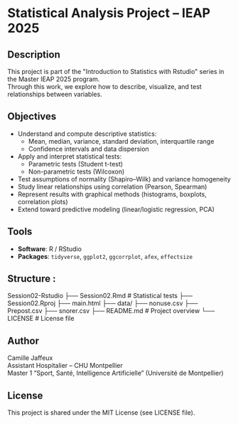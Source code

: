 # Statistical Analysis Project – IEAP 2025

## Description
This project is part of the "Introduction to Statistics with Rstudio" series in the Master IEAP 2025 program.  
Through this work, we explore how to describe, visualize, and test relationships between variables.

## Objectives
- Understand and compute descriptive statistics:
  - Mean, median, variance, standard deviation, interquartile range
  - Confidence intervals and data dispersion
- Apply and interpret statistical tests:
  - Parametric tests (Student t-test)
  - Non-parametric tests (Wilcoxon)
- Test assumptions of normality (Shapiro–Wilk) and variance homogeneity
- Study linear relationships using correlation (Pearson, Spearman)
- Represent results with graphical methods (histograms, boxplots, correlation plots)
- Extend toward predictive modeling (linear/logistic regression, PCA)

## Tools
- **Software**: R / RStudio  
- **Packages**: `tidyverse`, `ggplot2`, `ggcorrplot`, `afex`, `effectsize`

## Structure :
Session02-Rstudio
├── Session02.Rmd # Statistical tests
├── Session02.Rproj
├── main.html
├── data/ 
     ├── nonuse.csv
     ├── Prepost.csv
     ├── snorer.csv
├── README.md # Project overview
└── LICENSE # License file

## Author
Camille Jaffeux  
Assistant Hospitalier – CHU Montpellier  
Master 1 “Sport, Santé, Intelligence Artificielle” (Université de Montpellier)

## License
This project is shared under the MIT License (see LICENSE file).
